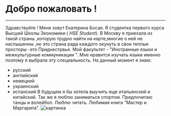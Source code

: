 # Добро пожаловать !
***
Здравствуйте !
Меня зовут Екатерина Босая. Я студентка первого курса Высшей Школы Экономики ( *HSE Student*). В Москву я приехала из такой страны ,которую трудно найти на карте,многие о ней не наслышенны ,но это страна рада каждого окунуть в свои теплые просторы  -это Приднестрвье. Мой факультет - "Инотранные языки и межкультурные коммуникации ". Мне нравится изучать языки именно поэтому я выбрала эту специальность. На данный момент я знаю:
+ русский 
+ английский 
+ немецкий 
+ украинский 
+ испанский
В будущем я бы хотела выучить еще итальянский и китайский. 
Так же я люблю заниматься спортом. Предпочитаю танцы и волейбол. Люблю  читать. Любимая книга "Мастер и Маргарита".
![картинка](http://knijky.ru/sites/default/files/styles/264x390/public/31583.jpg?itok=rm1YiVJV)
